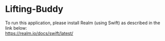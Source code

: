 # Lifting-Buddy

To run this application, please install Realm (using Swift) as described in the link below:  
https://realm.io/docs/swift/latest/
